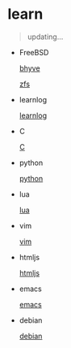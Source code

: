 # learn

> updating...

- FreeBSD

   [bhyve](FreeBSD/bhyve.md)

   [zfs](FreeBSD/zfs.md)

- learnlog

   [learnlog](learnlog.md)

- C

   [C](c/README.md)

- python

   [python](python/README.md)

- lua

   [lua](lua/README.md)

- vim

   [vim](vim/README.md)

- htmljs

   [htmljs](htmljs/README.md)

- emacs

   [emacs](emacs/README.md)

- debian

   [debian](debian/README.md)
